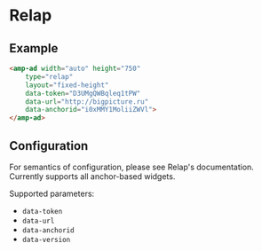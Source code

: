 <!---
Copyright 2015 The AMP HTML Authors. All Rights Reserved.

Licensed under the Apache License, Version 2.0 (the "License");
you may not use this file except in compliance with the License.
You may obtain a copy of the License at

      http://www.apache.org/licenses/LICENSE-2.0

Unless required by applicable law or agreed to in writing, software
distributed under the License is distributed on an "AS-IS" BASIS,
WITHOUT WARRANTIES OR CONDITIONS OF ANY KIND, either express or implied.
See the License for the specific language governing permissions and
limitations under the License.
-->

# Relap

## Example

```html
<amp-ad width="auto" height="750"
    type="relap"
    layout="fixed-height"
    data-token="D3UMgQWBqleq1tPW"
    data-url="http://bigpicture.ru"
    data-anchorid="i0xMMY1MoliiZWVl">
</amp-ad>
```

## Configuration

For semantics of configuration, please see Relap's documentation. Currently supports all anchor-based widgets.

Supported parameters:

- `data-token`
- `data-url`
- `data-anchorid`
- `data-version`